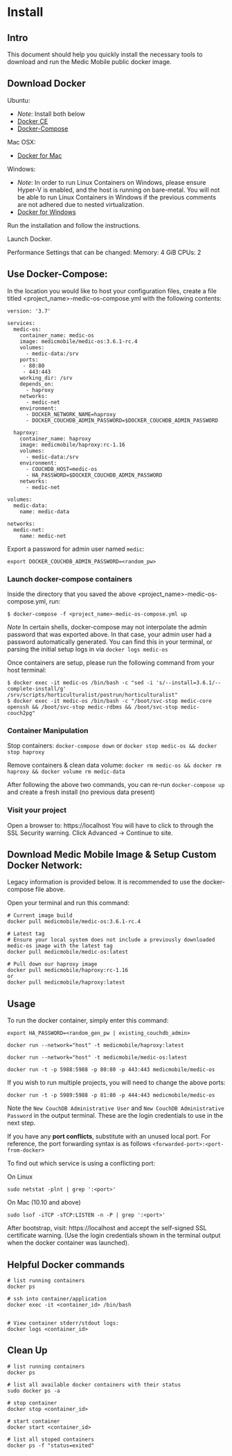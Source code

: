 # Install

## Intro

This document should help you quickly install the necessary tools to download and run the Medic Mobile public docker image.

## Download Docker

Ubuntu: 
- *Note*: Install both below
- [Docker CE](https://docs.docker.com/install/linux/docker-ce/ubuntu/)
- [Docker-Compose](https://docs.docker.com/compose/install/)

Mac OSX:
- [Docker for Mac](https://download.docker.com/mac/stable/Docker.dmg)

Windows:
- *Note*: In order to run Linux Containers on Windows, please ensure Hyper-V is enabled, and the host is running on bare-metal. You will not be able to run Linux Containers in Windows if the previous comments are not adhered due to nested virtualization. 
- [Docker for Windows](https://download.docker.com/win/stable/Docker%20for%20Windows%20Installer.exe)

Run the installation and follow the instructions.

Launch Docker. 

Performance Settings that can be changed:
Memory: 4 GiB
CPUs: 2

## Use Docker-Compose:

In the location you would like to host your configuration files, create a file titled <project_name>-medic-os-compose.yml with the following contents:

```
version: '3.7'

services:
  medic-os:
    container_name: medic-os
    image: medicmobile/medic-os:3.6.1-rc.4
    volumes:
      - medic-data:/srv
    ports:
     - 80:80
     - 443:443
    working_dir: /srv
    depends_on:
      - haproxy
    networks:
      - medic-net
    environment:
      - DOCKER_NETWORK_NAME=haproxy
      - DOCKER_COUCHDB_ADMIN_PASSWORD=$DOCKER_COUCHDB_ADMIN_PASSWORD

  haproxy:
    container_name: haproxy
    image: medicmobile/haproxy:rc-1.16
    volumes:
      - medic-data:/srv    
    environment:
      - COUCHDB_HOST=medic-os
      - HA_PASSWORD=$DOCKER_COUCHDB_ADMIN_PASSWORD
    networks:
      - medic-net

volumes:
  medic-data:
    name: medic-data

networks:
  medic-net:
    name: medic-net
```

Export a password for admin user named `medic`:
```
export DOCKER_COUCHDB_ADMIN_PASSWORD=<random_pw>
```

### Launch docker-compose containers

Inside the directory that you saved the above <project_name>-medic-os-compose.yml, run:
```
$ docker-compose -f <project_name>-medic-os-compose.yml up
```
*Note* In certain shells, docker-compose may not interpolate the admin password that was exported above. In that case, your admin user had a password automatically generated. You can find this in your terminal, or parsing the initial setup logs in via `docker logs medic-os`

Once containers are setup, please run the following command from your host terminal:
```
$ docker exec -it medic-os /bin/bash -c "sed -i 's/--install=3.6.1/--complete-install/g' /srv/scripts/horticulturalist/postrun/horticulturalist"
$ docker exec -it medic-os /bin/bash -c "/boot/svc-stop medic-core openssh && /boot/svc-stop medic-rdbms && /boot/svc-stop medic-couch2pg"
```

### Container Manipulation

Stop containers:
`docker-compose down` or `docker stop medic-os && docker stop haproxy`

Remove containers & clean data volume:
`docker rm medic-os && docker rm haproxy && docker volume rm medic-data`

After following the above two commands, you can re-run `docker-compose up` and create a fresh install (no previous data present)

### Visit your project

Open a browser to: https://localhost
You will have to click to through the SSL Security warning. Click Advanced -> Continue to site.


## Download Medic Mobile Image & Setup Custom Docker Network:

Legacy information is provided below. It is recommended to use the docker-compose file above.

Open your terminal and run this command:

```
# Current image build
docker pull medicmobile/medic-os:3.6.1-rc.4

# Latest tag
# Ensure your local system does not include a previously downloaded medic-os image with the latest tag
docker pull medicmobile/medic-os:latest

# Pull down our haproxy image
docker pull medicmobile/haproxy:rc-1.16
or
docker pull medicmobile/haproxy:latest
```

## Usage

To run the docker container, simply enter this command:

```
export HA_PASSWORD=<random_gen_pw | existing_couchdb_admin>

docker run --network="host" -t medicmobile/haproxy:latest

docker run --network="host" -t medicmobile/medic-os:latest 
```

```
docker run -t -p 5988:5988 -p 80:80 -p 443:443 medicmobile/medic-os
```

If you wish to run multiple projects, you will need to change the above ports:

```
docker run -t -p 5989:5988 -p 81:80 -p 444:443 medicmobile/medic-os
```

Note the `New CouchDB Administrative User` and `New CouchDB Administrative Password` in the output terminal. These are the login credentials to use in the next step.


If you have any **port conflicts**, substitute with an unused local port. For reference, the port forwarding syntax is as follows `<forwarded-port>:<port-from-docker>`

To find out which service is using a conflicting port:

On Linux
```
sudo netstat -plnt | grep ':<port>'
```

On Mac (10.10 and above)
```
sudo lsof -iTCP -sTCP:LISTEN -n -P | grep ':<port>'
```

After bootstrap, visit: https://localhost and accept the self-signed SSL certificate warning.
(Use the login credentials shown in the terminal output when the docker container was launched).
## Helpful Docker commands

```
# list running containers
docker ps

# ssh into container/application
docker exec -it <container_id> /bin/bash


# View container stderr/stdout logs:
docker logs <container_id>
```

## Clean Up

```
# list running containers
docker ps

# list all available docker containers with their status
sudo docker ps -a

# stop container
docker stop <container_id>

# start container
docker start <container_id>

# list all stoped containers 
docker ps -f "status=exited"

```
